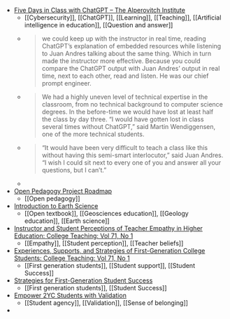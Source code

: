- [Five Days in Class with ChatGPT – The Alperovitch Institute](https://alperovitch.sais.jhu.edu/five-days-in-class-with-chatgpt/)
	- [[Cybersecurity]], [[ChatGPT]], [[Learning]], [[Teaching]], [[Artificial intelligence in education]], [[Question and answer]]
	- >we could keep up with the instructor in real time, reading ChatGPT’s explanation of embedded resources while listening to Juan Andres talking about the same thing. Which in turn made the instructor more effective. Because you could compare the ChatGPT output with Juan Andres’ output in real time, next to each other, read and listen. He was our chief prompt engineer.
	- >We had a highly uneven level of technical expertise in the classroom, from no technical background to computer science degrees. In the before-time we would have lost at least half the class by day three. “I would have gotten lost in class several times without ChatGPT,” said Martin Wendiggensen, one of the more technical students.
	- >“It would have been very difficult to teach a class like this without having this semi-smart interlocutor,” said Juan Andres. “I wish I could sit next to every one of you and answer all your questions, but I can’t.”
	-
- [Open Pedagogy Project Roadmap](https://oeproadmap.psu.edu/)
	- [[Open pedagogy]]
- [Introduction to Earth Science](https://vtechworks.lib.vt.edu/handle/10919/112740)
	- [[Open textbook]], [[Geosciences education]], [[Geology education]], [[Earth science]]
- [Instructor and Student Perceptions of Teacher Empathy in Higher Education: College Teaching: Vol 71, No 1](https://www.tandfonline.com/doi/abs/10.1080/87567555.2022.2049673)
	- [[Empathy]], [[Student perception]], [[Teacher beliefs]]
- [Experiences, Supports, and Strategies of First-Generation College Students: College Teaching: Vol 71, No 1](https://www.tandfonline.com/doi/abs/10.1080/87567555.2022.2050669)
	- [[First generation students]], [[Student support]], [[Student Success]]
- [Strategies for First-Generation Student Success](https://serc.carleton.edu/sage2yc/firstgen/strategies.html)
	- [[First generation students]], [[Student Success]]
- [Empower 2YC Students with Validation](https://serc.carleton.edu/sage2yc/validation/index.html)
	- [[Student agency]], [[Validation]], [[Sense of belonging]]
-